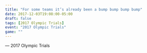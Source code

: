 ```yaml
---
title: "For some teams it’s already been a bump bump bump bump"
date: 2017-12-03T19:08:00-05:00
draft: false
tags: [2017 Olympic Trials]
event: "2017 Olympic Trials"
game: ""
---
```

— 2017 Olympic Trials
<!--more--> 